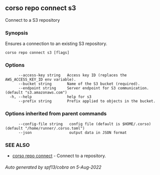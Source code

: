 ## corso repo connect s3

Connect to a S3 repository

### Synopsis

Ensures a connection to an existing S3 repository.

```
corso repo connect s3 [flags]
```

### Options

```
      --access-key string   Access key ID (replaces the AWS_ACCESS_KEY_ID env variable).
      --bucket string       Name of the S3 bucket (required).
      --endpoint string     Server endpoint for S3 communication. (default "s3.amazonaws.com")
  -h, --help                help for s3
      --prefix string       Prefix applied to objects in the bucket.
```

### Options inherited from parent commands

```
      --config-file string   config file (default is $HOME/.corso) (default "/home/runner/.corso.toml")
      --json                 output data in JSON format
```

### SEE ALSO

* [corso repo connect](corso_repo_connect.md)	 - Connect to a repository.

###### Auto generated by spf13/cobra on 5-Aug-2022
